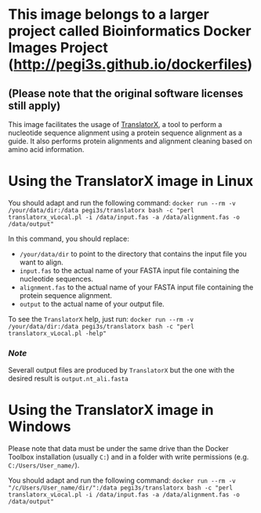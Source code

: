 # This image belongs to a larger project called Bioinformatics Docker Images Project (http://pegi3s.github.io/dockerfiles)
## (Please note that the original software licenses still apply)

This image facilitates the usage of [TranslatorX](http://translatorx.co.uk/), a tool to perform a nucleotide sequence alignment using a protein sequence alignment as a guide. It also performs protein alignments and alignment cleaning based on amino acid information.

# Using the TranslatorX image in Linux

You should adapt and run the following command: `docker run --rm -v /your/data/dir:/data pegi3s/translatorx bash -c "perl translatorx_vLocal.pl -i /data/input.fas -a /data/alignment.fas -o /data/output"`

In this command, you should replace:
- `/your/data/dir` to point to the directory that contains the input file you want to align.
- `input.fas` to the actual name of your FASTA input file containing the nucleotide sequences.
- `alignment.fas` to the actual name of your FASTA input file containing the protein sequence alignment.
- `output` to the actual name of your output file.

To see the `TranslatorX` help, just run: `docker run --rm -v /your/data/dir:/data pegi3s/translatorx bash -c "perl translatorx_vLocal.pl -help"`

### *Note*

Severall output files are produced by `TranslatorX` but the one with the desired result is `output.nt_ali.fasta`

# Using the TranslatorX image in Windows

Please note that data must be under the same drive than the Docker Toolbox installation (usually `C:`) and in a folder with write permissions (e.g. `C:/Users/User_name/`).

You should adapt and run the following command: 
`docker run --rm -v "/c/Users/User_name/dir/":/data pegi3s/translatorx bash -c "perl translatorx_vLocal.pl -i /data/input.fas -a /data/alignment.fas -o /data/output"`
